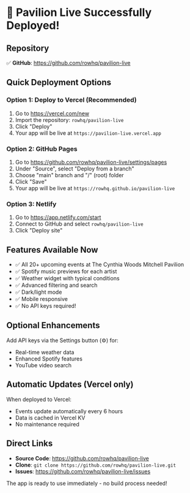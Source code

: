 # 🎉 Pavilion Live Successfully Deployed!

## Repository
✅ **GitHub**: https://github.com/rowhq/pavilion-live

## Quick Deployment Options

### Option 1: Deploy to Vercel (Recommended)
1. Go to https://vercel.com/new
2. Import the repository: `rowhq/pavilion-live`
3. Click "Deploy"
4. Your app will be live at `https://pavilion-live.vercel.app`

### Option 2: GitHub Pages
1. Go to https://github.com/rowhq/pavilion-live/settings/pages
2. Under "Source", select "Deploy from a branch"
3. Choose "main" branch and "/" (root) folder
4. Click "Save"
5. Your app will be live at `https://rowhq.github.io/pavilion-live`

### Option 3: Netlify
1. Go to https://app.netlify.com/start
2. Connect to GitHub and select `rowhq/pavilion-live`
3. Click "Deploy site"

## Features Available Now
- ✅ All 20+ upcoming events at The Cynthia Woods Mitchell Pavilion
- ✅ Spotify music previews for each artist
- ✅ Weather widget with typical conditions
- ✅ Advanced filtering and search
- ✅ Dark/light mode
- ✅ Mobile responsive
- ✅ No API keys required!

## Optional Enhancements
Add API keys via the Settings button (⚙️) for:
- Real-time weather data
- Enhanced Spotify features
- YouTube video search

## Automatic Updates (Vercel only)
When deployed to Vercel:
- Events update automatically every 6 hours
- Data is cached in Vercel KV
- No maintenance required

## Direct Links
- **Source Code**: https://github.com/rowhq/pavilion-live
- **Clone**: `git clone https://github.com/rowhq/pavilion-live.git`
- **Issues**: https://github.com/rowhq/pavilion-live/issues

The app is ready to use immediately - no build process needed!
